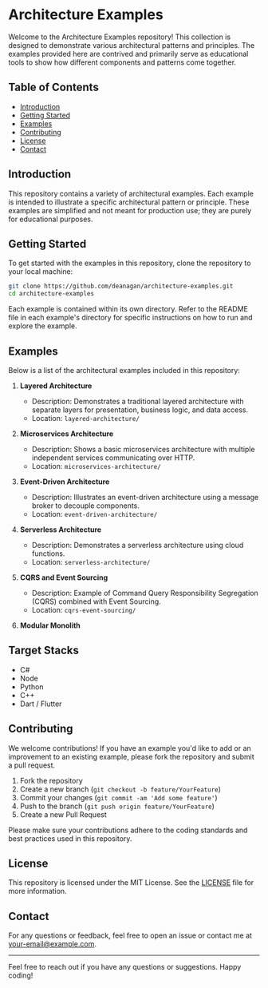 
# Architecture Examples

Welcome to the Architecture Examples repository! This collection is designed to demonstrate various architectural patterns and principles. The examples provided here are contrived and primarily serve as educational tools to show how different components and patterns come together.

## Table of Contents
- [Introduction](#introduction)
- [Getting Started](#getting-started)
- [Examples](#examples)
- [Contributing](#contributing)
- [License](#license)
- [Contact](#contact)

## Introduction

This repository contains a variety of architectural examples. Each example is intended to illustrate a specific architectural pattern or principle. These examples are simplified and not meant for production use; they are purely for educational purposes.

## Getting Started

To get started with the examples in this repository, clone the repository to your local machine:

```bash
git clone https://github.com/deanagan/architecture-examples.git
cd architecture-examples
```

Each example is contained within its own directory. Refer to the README file in each example's directory for specific instructions on how to run and explore the example.

## Examples

Below is a list of the architectural examples included in this repository:

1. **Layered Architecture**
   - Description: Demonstrates a traditional layered architecture with separate layers for presentation, business logic, and data access.
   - Location: `layered-architecture/`

2. **Microservices Architecture**
   - Description: Shows a basic microservices architecture with multiple independent services communicating over HTTP.
   - Location: `microservices-architecture/`

3. **Event-Driven Architecture**
   - Description: Illustrates an event-driven architecture using a message broker to decouple components.
   - Location: `event-driven-architecture/`

4. **Serverless Architecture**
   - Description: Demonstrates a serverless architecture using cloud functions.
   - Location: `serverless-architecture/`

5. **CQRS and Event Sourcing**
   - Description: Example of Command Query Responsibility Segregation (CQRS) combined with Event Sourcing.
   - Location: `cqrs-event-sourcing/`

6. **Modular Monolith**
## Target Stacks
- C#
- Node
- Python
- C++
- Dart / Flutter
## Contributing

We welcome contributions! If you have an example you'd like to add or an improvement to an existing example, please fork the repository and submit a pull request.

1. Fork the repository
2. Create a new branch (`git checkout -b feature/YourFeature`)
3. Commit your changes (`git commit -am 'Add some feature'`)
4. Push to the branch (`git push origin feature/YourFeature`)
5. Create a new Pull Request

Please make sure your contributions adhere to the coding standards and best practices used in this repository.

## License

This repository is licensed under the MIT License. See the [LICENSE](LICENSE) file for more information.

## Contact

For any questions or feedback, feel free to open an issue or contact me at [your-email@example.com](mailto:your-email@example.com).

---

Feel free to reach out if you have any questions or suggestions. Happy coding!



